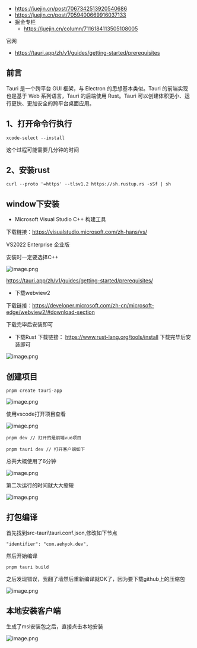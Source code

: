 - https://juejin.cn/post/7067342513920540686
- https://juejin.cn/post/7059400669916037133
- 掘金专栏
  - https://juejin.cn/column/7116184113505108005



官网
- https://tauri.app/zh/v1/guides/getting-started/prerequisites

## 前言

Tauri 是一个跨平台 GUI 框架，与 Electron 的思想基本类似。Tauri 的前端实现也是基于 Web 系列语言，Tauri 的后端使用 Rust。Tauri 可以创建体积更小、运行更快、更加安全的跨平台桌面应用。


## 1、打开命令行执行
```
xcode-select --install
```
这个过程可能需要几分钟的时间

## 2、安装rust
```
curl --proto '=https' --tlsv1.2 https://sh.rustup.rs -sSf | sh
```

## window下安装

- Microsoft Visual Studio C++ 构建工具

下载链接：https://visualstudio.microsoft.com/zh-hans/vs/

VS2022 Enterprise 企业版 

安装时一定要选择C++

![image.png](https://p6-juejin.byteimg.com/tos-cn-i-k3u1fbpfcp/39f29a22993147799ed29f9b1fc95a82~tplv-k3u1fbpfcp-watermark.image?)

https://tauri.app/zh/v1/guides/getting-started/prerequisites/


- 下载webview2

下载链接：https://developer.microsoft.com/zh-cn/microsoft-edge/webview2/#download-section

下载完毕后安装即可

- 下载Rust
下载链接： https://www.rust-lang.org/tools/install
下载完毕后安装即可



![image.png](https://p6-juejin.byteimg.com/tos-cn-i-k3u1fbpfcp/091e54375725429d8c089d6988640d2f~tplv-k3u1fbpfcp-watermark.image?)


## 创建项目

```
pnpm create tauri-app

```

![image.png](https://p3-juejin.byteimg.com/tos-cn-i-k3u1fbpfcp/efec3e1df83f4f57b8b51fe28b688050~tplv-k3u1fbpfcp-watermark.image?)

使用vscode打开项目查看


![image.png](https://p6-juejin.byteimg.com/tos-cn-i-k3u1fbpfcp/5d33ec99c6d8442d88b473da799c0b0a~tplv-k3u1fbpfcp-watermark.image?)

```
pnpm dev // 打开的是前端vue项目

pnpm tauri dev // 打开客户端如下
```

总共大概使用了6分钟

![image.png](https://p3-juejin.byteimg.com/tos-cn-i-k3u1fbpfcp/dfaee233c7234d7fbcf332e117efbeaf~tplv-k3u1fbpfcp-watermark.image?)


第二次运行的时间就大大缩短

![image.png](https://p1-juejin.byteimg.com/tos-cn-i-k3u1fbpfcp/bec60f8d52654475ad726eceb3107522~tplv-k3u1fbpfcp-watermark.image?)


## 打包编译

首先找到src-tauri\tauri.conf.json,修改如下节点
```
"identifier": "com.aehyok.dev",
```

然后开始编译
```
pnpm tauri build
```
之后发现错误，我翻了墙然后重新编译就OK了，因为要下载github上的压缩包

![image.png](https://p1-juejin.byteimg.com/tos-cn-i-k3u1fbpfcp/6fe503d703ce4ed493da863355d15514~tplv-k3u1fbpfcp-watermark.image?)


## 本地安装客户端

生成了msi安装包之后，直接点击本地安装

![image.png](https://p6-juejin.byteimg.com/tos-cn-i-k3u1fbpfcp/d1b0b6502d614a5bb255a2bc720edd9e~tplv-k3u1fbpfcp-watermark.image?)


